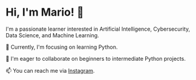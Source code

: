 # Hi, I'm Mario! 👋

I'm a passionate learner interested in Artificial Intelligence, Cybersecurity, Data Science, and Machine Learning.

🌱 Currently, I'm focusing on learning Python.

👀 I'm eager to collaborate on beginners to intermediate Python projects.

📫 You can reach me via [Instagram](https://www.instagram.com/mario880209/).
 
